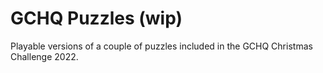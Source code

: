 # GCHQ Puzzles (wip)

Playable versions of a couple of puzzles included in the GCHQ Christmas Challenge 2022.
